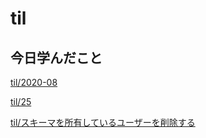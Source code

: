 # til

## 今日学んだこと

[til/2020\-08](https://github.com/tokiohamamatsu/til/blob/master/tir/2020-08.md#25)

[til/25](https://github.com/tokiohamamatsu/til/blob/master/%E6%B4%BB%E5%8B%95%E8%A8%98%E9%8C%B2/08/25.md)

[til/スキーマを所有しているユーザーを削除する](https://github.com/tokiohamamatsu/til/blob/master/SQL/%E3%82%B9%E3%82%AD%E3%83%BC%E3%83%9E%E3%82%92%E6%89%80%E6%9C%89%E3%81%97%E3%81%A6%E3%81%84%E3%82%8B%E3%83%A6%E3%83%BC%E3%82%B6%E3%83%BC%E3%82%92%E5%89%8A%E9%99%A4%E3%81%99%E3%82%8B.md)